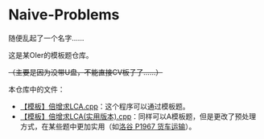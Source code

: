 # Naive-Problems

随便乱起了一个名字......

这是某OIer的模板题仓库。

~~（主要是因为没带U盘，不能直接CV板子了......）~~

本仓库中的文件：

- [【模板】倍增求LCA.cpp](https://github.com/SocialZxy/Naive-Problems/blob/master/LCA/%E3%80%90%E6%A8%A1%E6%9D%BF%E3%80%91%E5%80%8D%E5%A2%9E%E6%B1%82LCA.cpp)：这个程序可以通过模板题。
- [【模板】倍增求LCA(实用版本).cpp](https://github.com/SocialZxy/Naive-Problems/blob/master/LCA/%E3%80%90%E6%A8%A1%E6%9D%BF%E3%80%91%E5%80%8D%E5%A2%9E%E6%B1%82LCA(%E5%AE%9E%E7%94%A8%E7%89%88%E6%9C%AC).cpp)：同样可以A模板题，但是更改了预处理方式，在某些题中更加实用（如[洛谷 P1967 货车运输](https://www.luogu.org/problemnew/show/P1967)）。
